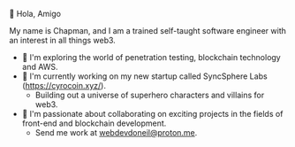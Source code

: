 👋 Hola, Amigo 

My name is Chapman, and I am a trained self-taught software engineer with an interest in all things web3. 

- 👀 I'm exploring the world of penetration testing, blockchain technology and AWS.
- 🌱 I'm currently working on my new startup called SyncSphere Labs (https://cyrocoin.xyz/).
    - Building out a universe of superhero characters and villains for web3. 
- 💞️ I'm passionate about collaborating on exciting projects in the fields of front-end and blockchain development.
    - Send me work at webdevdoneil@proton.me. 


<!---
chapman91/chapman91 is a ✨ special ✨ repository because its `README.md` (this file) appears on your GitHub profile.
You can click the Preview link to take a look at your changes.
--->
